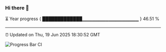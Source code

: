 ### Hi there 👋

⏳ Year progress { █████████████▁▁▁▁▁▁▁▁▁▁▁▁▁▁▁▁▁ } 46.51 %

---

⏰ Updated on Thu, 19 Jun 2025 18:30:52 GMT

![Progress Bar CI](https://github.com/liununu/liununu/workflows/Progress%20Bar%20CI/badge.svg)
